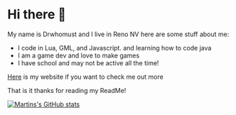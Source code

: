 # Hi there 👋

My name is Drwhomust and I live in Reno NV here are some stuff about me:

- I code in Lua, GML, and Javascript. and learning how to code java
- I am a game dev and love to make games
- I have school and may not be active all the time!

[Here](https://nightcrawcode.github.io/myinfosite/) is my website if you want to check me out more

That is it thanks for reading my ReadMe!

[![Martins's GitHub stats](https://github-readme-stats.vercel.app/api?username=nightcrawcode)](https://github.com/anuraghazra/github-readme-stats)
